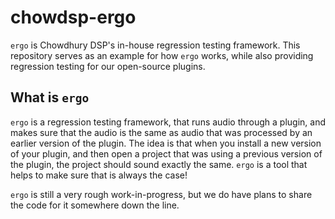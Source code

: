 # chowdsp-ergo

`ergo` is Chowdhury DSP's in-house regression testing framework. This repository
serves as an example for how `ergo` works, while also providing regression testing
for our open-source plugins.

## What is `ergo`

`ergo` is a regression testing framework, that runs audio through a plugin,
and makes sure that the audio is the same as audio that was processed by an
earlier version of the plugin. The idea is that when you install a new version
of your plugin, and then open a project that was using a previous version of
the plugin, the project should sound exactly the same. `ergo` is a tool that
helps to make sure that is always the case!

`ergo` is still a very rough work-in-progress, but we do have plans to share the
code for it somewhere down the line.
